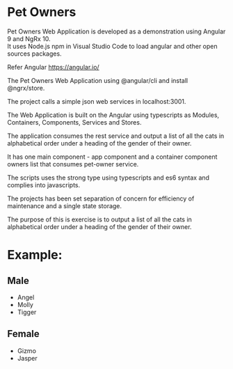 # Pet Owners

Pet Owners Web Application is developed as a demonstration using Angular 9 and NgRx 10.  
It uses Node.js npm in Visual Studio Code to load angular and other open sources packages.

Refer Angular https://angular.io/

The Pet Owners Web Application using @angular/cli and install @ngrx/store.

The project calls a simple json web services in localhost:3001.

The Web Application is built on the Angular using typescripts as Modules, Containers, Components, Services and Stores.

The application consumes the rest service and output a list of all the cats in alphabetical order under a heading of the gender of their owner.

It has one main component - app component and a container component owners list that consumes pet-owner service.

The scripts uses the strong type using typescripts and es6 syntax and complies into javascripts.

The projects has been set separation of concern for efficiency of maintenance and a single state storage.

The purpose of this is exercise is to output a list of all the cats in alphabetical order under a heading of the gender of their owner.

# Example:

## Male

- Angel
- Molly
- Tigger

## Female

- Gizmo
- Jasper
